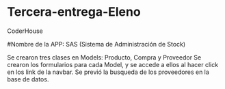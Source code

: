 # Tercera-entrega-Eleno
 CoderHouse

#Nombre de la APP: SAS (Sistema de Administración de Stock)

Se crearon tres clases en Models: Producto, Compra y Proveedor
Se crearon los formularios para cada Model, y se accede a ellos al hacer click en los link de la navbar.
Se previó la busqueda de los proveedores en la base de datos.
